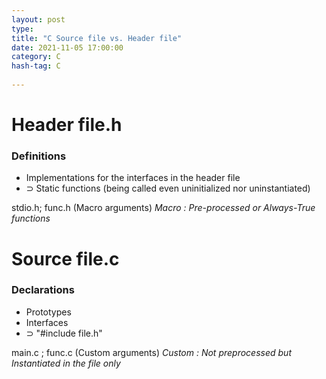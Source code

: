 ```yaml
---
layout: post
type:  
title: "C Source file vs. Header file"
date: 2021-11-05 17:00:00 
category: C 
hash-tag: C
  
---
```




# Header file.h

### Definitions
- Implementations for the interfaces in the header file
- ⊃ Static functions (being called even uninitialized nor uninstantiated)

stdio.h; func.h (Macro arguments)
_Macro : Pre-processed or Always-True functions_



# Source file.c

### Declarations
- Prototypes
- Interfaces
- ⊃ "#include file.h"

main.c ; func.c (Custom arguments)
_Custom : Not preprocessed but Instantiated in the file only_